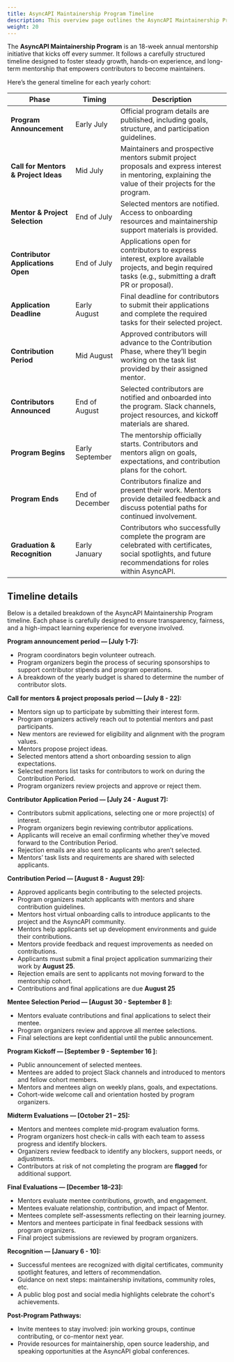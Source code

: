 ```yaml
---
title: AsyncAPI Maintainership Program Timeline
description: This overview page outlines the AsyncAPI Maintainership Program Timeline and Schedule
weight: 20
---
```


The **AsyncAPI Maintainership Program** is an 18-week annual mentorship initiative that kicks off every summer. It follows a carefully structured timeline designed to foster steady growth, hands-on experience, and long-term mentorship that empowers contributors to become maintainers.
 
Here’s the general timeline for each yearly cohort:

| **Phase**                            | **Timing**      | **Description**                                                                                                                                               |
| ------------------------------------ | --------------- | ------------------------------------------------------------------------------------------------------------------------------------------------------------- |
| **Program Announcement**             | Early July      | Official program details are published, including goals, structure, and participation guidelines.                                                             |
| **Call for Mentors & Project Ideas** | Mid July        | Maintainers and prospective mentors submit project proposals and express interest in mentoring, explaining the value of their projects for the program.       |
| **Mentor & Project Selection**       | End of July     | Selected mentors are notified. Access to onboarding resources and maintainership support materials is provided.                                               |
| **Contributor Applications Open**    | End of July     | Applications open for contributors to express interest, explore available projects, and begin required tasks (e.g., submitting a draft PR or proposal).       |
| **Application Deadline**             | Early August    | Final deadline for contributors to submit their applications and complete the required tasks for their selected project.                                      |
| **Contribution Period**              | Mid August      | Approved contributors will advance to the Contribution Phase, where they’ll begin working on the task list provided by their assigned mentor.                 |
| **Contributors Announced**           | End of August   | Selected contributors are notified and onboarded into the program. Slack channels, project resources, and kickoff materials are shared.                       |
| **Program Begins**                   | Early September | The mentorship officially starts. Contributors and mentors align on goals, expectations, and contribution plans for the cohort.                               |
| **Program Ends**                     | End of December | Contributors finalize and present their work. Mentors provide detailed feedback and discuss potential paths for continued involvement.                        |
| **Graduation & Recognition**         | Early January   | Contributors who successfully complete the program are celebrated with certificates, social spotlights, and future recommendations for roles within AsyncAPI. |

## Timeline details

Below is a detailed breakdown of the AsyncAPI Maintainership Program timeline. Each phase is carefully designed to ensure transparency, fairness, and a high-impact learning experience for everyone involved.

**Program announcement period — [July 1-7]:**

- Program coordinators begin volunteer outreach.
- Program organizers begin the process of securing sponsorships to support  contributor stipends and program operations.
- A breakdown of the yearly budget is shared to determine the number of contributor slots.
   
**Call for mentors & project proposals period — [July 8 - 22]:**

- Mentors sign up to participate by submitting their interest form.
- Program organizers actively reach out to potential mentors and past participants.
- New mentors are reviewed for eligibility and alignment with the program values.
- Mentors propose project ideas.
- Selected mentors attend a short onboarding session to align expectations.
- Selected mentors list tasks for contributors to work on during the Contribution Period.
- Program organizers review projects and approve or reject them.
 
**Contributor Application Period — [July 24 - August 7]:**

- Contributors submit applications, selecting one or more project(s) of interest.
- Program organizers begin reviewing contributor applications.
- Applicants will receive an email confirming whether they’ve moved forward to the Contribution Period.
- Rejection emails are also sent to applicants who aren’t selected.
- Mentors’ task lists and requirements are shared with selected applicants.

**Contribution Period — [August 8 - August 29]:**

- Approved applicants begin contributing to the selected projects.
- Program organizers match applicants with mentors and share contribution guidelines.
- Mentors host virtual onboarding calls to introduce applicants to the project and the AsyncAPI community.
- Mentors help applicants set up development environments and guide their contributions.
- Mentors provide feedback and request improvements as needed on contributions.
- Applicants must submit a final project application summarizing their work by **August 25**.
- Rejection emails are sent to applicants not moving forward to the mentorship cohort.
- Contributions and final applications are due **August 25**

**Mentee Selection Period — [August 30 - September 8 ]:**

- Mentors evaluate contributions and final applications to select their mentee.
- Program organizers review and approve all mentee selections.
- Final selections are kept confidential until the public announcement.

**Program Kickoff — [September 9 - September 16 ]:**

- Public announcement of selected mentees.
- Mentees are added to project Slack channels and introduced to mentors and fellow cohort members.
- Mentors and mentees align on weekly plans, goals, and expectations.
- Cohort-wide welcome call and orientation hosted by program organizers.

**Midterm Evaluations — [October 21 – 25]:**

- Mentors and mentees complete mid-program evaluation forms.
- Program organizers host check-in calls with each team to assess progress and identify blockers.
- Organizers review feedback to identify any blockers, support needs, or adjustments.
- Contributors at risk of not completing the program are **flagged** for additional support.

 **Final Evaluations — [December 18–23]:**

- Mentors evaluate mentee contributions, growth, and engagement.
- Mentees evaluate relationship, contribution, and impact of Mentor.
- Mentees complete self-assessments reflecting on their learning journey.
- Mentors and mentees participate in final feedback sessions with program organizers.
- Final project submissions are reviewed by program organizers.


**Recognition — [January 6 - 10]:**

- Successful mentees are recognized with digital certificates, community spotlight features, and letters of recommendation.
- Guidance on next steps: maintainership invitations, community roles, etc.
- A public blog post and social media highlights celebrate the cohort's achievements.

**Post-Program Pathways:**

- Invite mentees to stay involved: join working groups, continue contributing, or co-mentor next year.
- Provide resources for maintainership, open source leadership, and speaking opportunities at the AsyncAPI global conferences.
